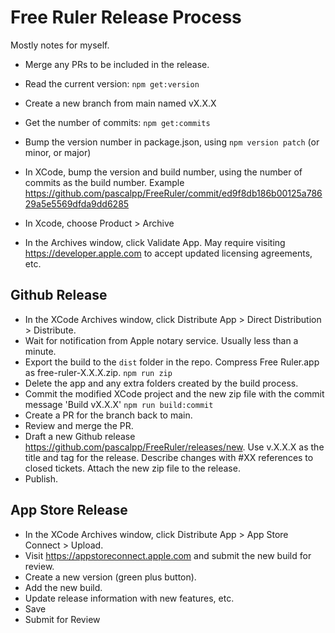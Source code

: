 # Free Ruler Release Process

Mostly notes for myself.

- Merge any PRs to be included in the release.
- Read the current version: `npm get:version`
- Create a new branch from main named vX.X.X
- Get the number of commits: `npm get:commits`
- Bump the version number in package.json, using `npm version patch` (or minor, or major)

- In XCode, bump the version and build number, using the number of commits as the build number. Example https://github.com/pascalpp/FreeRuler/commit/ed9f8db186b00125a78629a5e5569dfda9dd6285
- In Xcode, choose Product > Archive
- In the Archives window, click Validate App. May require visiting https://developer.apple.com to accept updated licensing agreements, etc.

## Github Release

- In the XCode Archives window, click Distribute App > Direct Distribution > Distribute.
- Wait for notification from Apple notary service. Usually less than a minute.
- Export the build to the `dist` folder in the repo. Compress Free Ruler.app as free-ruler-X.X.X.zip. `npm run zip`
- Delete the app and any extra folders created by the build process.
- Commit the modified XCode project and the new zip file with the commit message 'Build vX.X.X' `npm run build:commit`
- Create a PR for the branch back to main.
- Review and merge the PR.
- Draft a new Github release https://github.com/pascalpp/FreeRuler/releases/new. Use v.X.X.X as the title and tag for the release. Describe changes with #XX references to closed tickets. Attach the new zip file to the release.
- Publish.

## App Store Release

- In the XCode Archives window, click Distribute App > App Store Connect > Upload.
- Visit https://appstoreconnect.apple.com and submit the new build for review.
- Create a new version (green plus button).
- Add the new build.
- Update release information with new features, etc.
- Save
- Submit for Review
